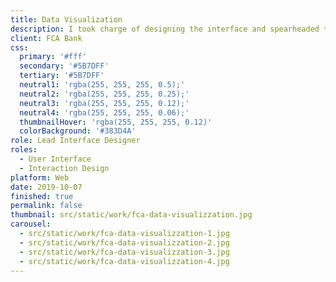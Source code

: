 ```yaml
---
title: Data Visualization
description: I took charge of designing the interface and spearheaded the ideation and creation process for the mortgage simulation concept at FCA Bank, a bank specializing in automotive financing and partnerships with prestigious automotive brands.
client: FCA Bank
css:
  primary: '#fff'
  secondary: '#5B7DFF'
  tertiary: '#5B7DFF'
  neutral1: 'rgba(255, 255, 255, 0.5);'
  neutral2: 'rgba(255, 255, 255, 0.25);'
  neutral3: 'rgba(255, 255, 255, 0.12);'
  neutral4: 'rgba(255, 255, 255, 0.06);'
  thumbnailHover: 'rgba(255, 255, 255, 0.12)'
  colorBackground: '#383D4A'
role: Lead Interface Designer
roles:
  - User Interface
  - Interaction Design
platform: Web
date: 2019-10-07
finished: true
permalink: false
thumbnail: src/static/work/fca-data-visualizzation.jpg
carousel:
  - src/static/work/fca-data-visualizzation-1.jpg
  - src/static/work/fca-data-visualizzation-2.jpg
  - src/static/work/fca-data-visualizzation-3.jpg
  - src/static/work/fca-data-visualizzation-4.jpg
---
```

